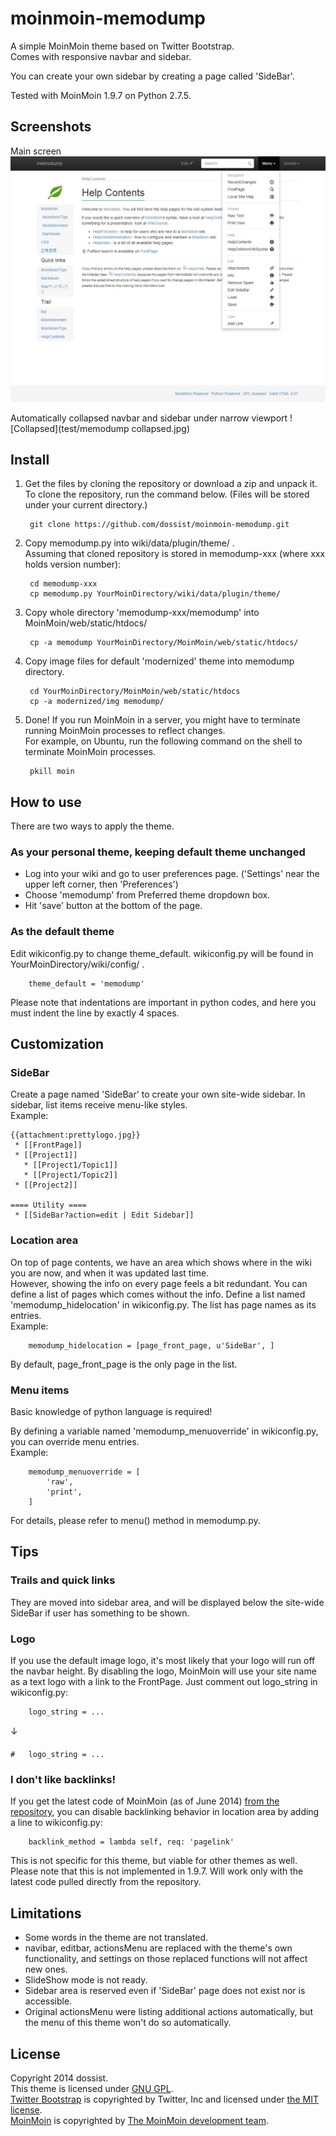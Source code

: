 moinmoin-memodump
=================

A simple MoinMoin theme based on Twitter Bootstrap.  
Comes with responsive navbar and sidebar.

You can create your own sidebar by creating a page called 'SideBar'.

Tested with MoinMoin 1.9.7 on Python 2.7.5.


Screenshots
-----------

Main screen
![Main](test/memodump.jpg)

Automatically collapsed navbar and sidebar under narrow viewport
![Collapsed](test/memodump collapsed.jpg)

Install
-------

1. Get the files by cloning the repository or download a zip and unpack it.  
   To clone the repository, run the command below. (Files will be stored under your current directory.)

        git clone https://github.com/dossist/moinmoin-memodump.git

2. Copy memodump.py into wiki/data/plugin/theme/ .  
   Assuming that cloned repository is stored in memodump-xxx (where xxx holds version number):

        cd memodump-xxx
        cp memodump.py YourMoinDirectory/wiki/data/plugin/theme/
    
3. Copy whole directory 'memodump-xxx/memodump' into MoinMoin/web/static/htdocs/

        cp -a memodump YourMoinDirectory/MoinMoin/web/static/htdocs/
    
4. Copy image files for default 'modernized' theme into memodump directory.

        cd YourMoinDirectory/MoinMoin/web/static/htdocs
        cp -a modernized/img memodump/

5. Done!
   If you run MoinMoin in a server, you might have to terminate running MoinMoin processes to reflect changes.  
   For example, on Ubuntu, run the following command on the shell to terminate MoinMoin processes.
   
        pkill moin


How to use
----------

There are two ways to apply the theme.

### As your personal theme, keeping default theme unchanged ###

* Log into your wiki and go to user preferences page.
  ('Settings' near the upper left corner, then 'Preferences')
* Choose 'memodump' from Preferred theme dropdown box.
* Hit 'save' button at the bottom of the page.

### As the default theme ###

Edit wikiconfig.py to change theme_default.
wikiconfig.py will be found in YourMoinDirectory/wiki/config/ .

        theme_default = 'memodump'

Please note that indentations are important in python codes, and here you must
indent the line by exactly 4 spaces.


Customization
-------------

### SideBar ###

Create a page named 'SideBar' to create your own site-wide sidebar.
In sidebar, list items receive menu-like styles.  
Example:
```
{{attachment:prettylogo.jpg}}
 * [[FrontPage]]
 * [[Project1]]
   * [[Project1/Topic1]]
   * [[Project1/Topic2]]
 * [[Project2]]

==== Utility ====
 * [[SideBar?action=edit | Edit Sidebar]]
```

### Location area ###

On top of page contents, we have an area which shows where in the wiki you are now, and when it was updated last time.  
However, showing the info on every page feels a bit redundant.
You can define a list of pages which comes without the info.
Define a list named 'memodump_hidelocation' in wikiconfig.py. The list has page names as its entries.  
Example:

        memodump_hidelocation = [page_front_page, u'SideBar', ]

By default, page_front_page is the only page in the list.

### Menu items ###

Basic knowledge of python language is required!

By defining a variable named 'memodump_menuoverride' in wikiconfig.py, you can override menu entries.  
Example:

        memodump_menuoverride = [
            'raw',
            'print',
        ]

For details, please refer to menu() method in memodump.py.


Tips
----

### Trails and quick links ###

They are moved into sidebar area, and will be displayed below the site-wide SideBar if user has something to be shown.

### Logo ###

If you use the default image logo, it's most likely that your logo will run off the navbar height.
By disabling the logo, MoinMoin will use your site name as a text logo with a link to the FrontPage.
Just comment out logo_string in wikiconfig.py:

        logo_string = ...

↓

    #   logo_string = ...

### I don't like backlinks! ###

If you get the latest code of MoinMoin (as of June 2014) [from the repository](https://bitbucket.org/thomaswaldmann/moin-1.9), you can disable backlinking behavior in location area by adding a line to wikiconfig.py:

        backlink_method = lambda self, req: 'pagelink'

This is not specific for this theme, but viable for other themes as well.
Please note that this is not implemented in 1.9.7. Will work only with the latest code pulled directly from the repository.


Limitations
-----------

* Some words in the theme are not translated.
* navibar, editbar, actionsMenu are replaced with the theme's own functionality, and settings
  on those replaced functions will not affect new ones.
* SlideShow mode is not ready.
* Sidebar area is reserved even if 'SideBar' page does not exist nor is accessible.
* Original actionsMenu were listing additional actions automatically, but the menu of this theme
  won't do so automatically.


License
-------

Copyright 2014 dossist.  
This theme is licensed under [GNU GPL](http://www.gnu.org/licenses/gpl).  
[Twitter Bootstrap](http://getbootstrap.com/) is copyrighted by Twitter, Inc and licensed under [the MIT license](https://github.com/twbs/bootstrap/blob/master/LICENSE).  
[MoinMoin](https://moinmo.in/) is copyrighted by [The MoinMoin development team](https://moinmo.in/MoinCoreTeamGroup).
